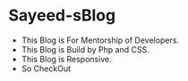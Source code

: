 # Sayeed-sBlog
- This Blog is For Mentorship of Developers.
- This Blog is Build by Php and CSS.
- This Blog is Responsive.
- So CheckOut
